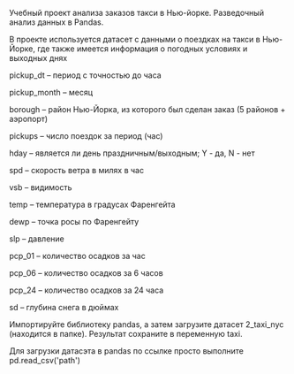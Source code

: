 Учебный проект анализа заказов такси в Нью-йорке. Разведочный анализ данных в Pandas.

В проекте используется датасет с данными о поездках на такси в Нью-Йорке, где также имеется информация о погодных условиях и выходных днях

pickup_dt – период с точностью до часа

pickup_month – месяц

borough – район Нью-Йорка, из которого был сделан заказ (5 районов + аэропорт)

pickups – число поездок за период (час)

hday – является ли день праздничным/выходным; Y - да,  N - нет

spd – скорость ветра в милях в час

vsb – видимость

temp – температура в градусах Фаренгейта

dewp – точка росы по Фаренгейту

slp – давление

pcp_01 – количество осадков за час

pcp_06 – количество осадков за 6 часов

pcp_24 – количество осадков за 24 часа

sd – глубина снега в дюймах

Импортируйте библиотеку pandas, а затем загрузите датасет 2_taxi_nyc (находится в папке). Результат сохраните в переменную taxi.

Для загрузки датасэта в pandas по ссылке просто выполните pd.read_csv('path')
